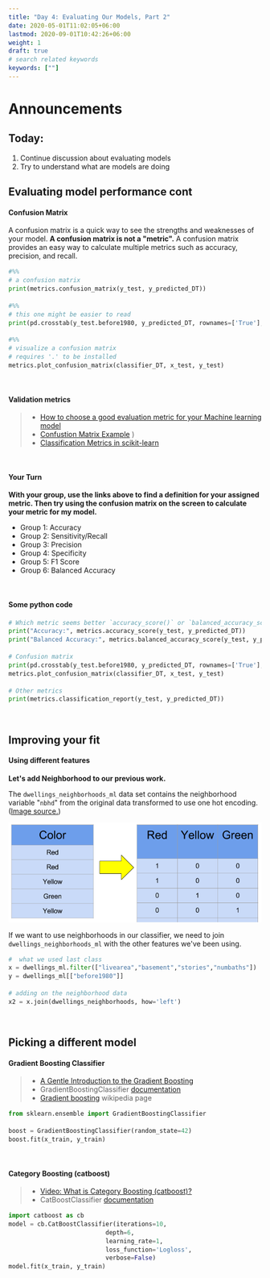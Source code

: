 ```yaml
---
title: "Day 4: Evaluating Our Models, Part 2"
date: 2020-05-01T11:02:05+06:00
lastmod: 2020-09-01T10:42:26+06:00
weight: 1
draft: true
# search related keywords
keywords: [""]
---
```


# Announcements

## Today:

1. Continue discussion about evaluating models
2. Try to understand what are models are doing

## Evaluating model performance cont

#### Confusion Matrix

A confusion matrix is a quick way to see the strengths and weaknesses of your model. __A confusion matrix is not a "metric".__ A confusion matrix provides an easy way to calculate multiple metrics such as accuracy, precision, and recall.

```python
#%%
# a confusion matrix
print(metrics.confusion_matrix(y_test, y_predicted_DT))

#%%
# this one might be easier to read
print(pd.crosstab(y_test.before1980, y_predicted_DT, rownames=['True'], colnames=['Predicted'], margins=True))

#%%
# visualize a confusion matrix
# requires '.' to be installed
metrics.plot_confusion_matrix(classifier_DT, x_test, y_test)
```

<br>

#### Validation metrics

> - [How to choose a good evaluation metric for your Machine learning model](https://ranvir.xyz/blog/how-to-evaluate-your-machine-learning-model-like-a-pro-metrics/)  
> - [Confustion Matrix Example](https://www.dataschool.io/simple-guide-to-confusion-matrix-terminology/)
)
> - [Classification Metrics in scikit-learn](https://scikit-learn.org/stable/modules/model_evaluation.html#classification-metrics)

<br>

#### Your Turn

**With your group, use the links above to find a definition for your assigned metric. Then try using the confusion matrix on the screen to calculate your metric for my model.**

- Group 1: Accuracy
- Group 2: Sensitivity/Recall 
- Group 3: Precision
- Group 4: Specificity
- Group 5: F1 Score
- Group 6: Balanced Accuracy

<br>

#### Some python code

```python
# Which metric seems better `accuracy_score()` or `balanced_accuracy_score()`? Why?
print("Accuracy:", metrics.accuracy_score(y_test, y_predicted_DT))
print("Balanced Accuracy:", metrics.balanced_accuracy_score(y_test, y_predicted_DT))

# Confusion matrix
print(pd.crosstab(y_test.before1980, y_predicted_DT, rownames=['True'], colnames=['Predicted'], margins=True))
metrics.plot_confusion_matrix(classifier_DT, x_test, y_test)

# Other metrics
print(metrics.classification_report(y_test, y_predicted_DT))
```
<!------------------
## Plotting feature importance

__What do we need from our model to create this plot?__

![](https://scikit-learn.org/dev/_images/sphx_glr_plot_permutation_importance_001.png)

[ref](https://scikit-learn.org/dev/auto_examples/inspection/plot_permutation_importance.html)
-------------------->

<br>

## Improving your fit

#### Using different features

**Let's add Neighborhood to our previous work.**

The `dwellings_neighborhoods_ml` data set contains the neighborhood variable "`nbhd`" from the original data transformed to use one hot encoding. ([Image source.](https://www.kaggle.com/dansbecker/using-categorical-data-with-one-hot-encoding))

![](mtimFxh.png)

If we want to use neighborhoods in our classifier, we need to join `dwellings_neighborhoods_ml` with the other features we've been using.

```python
#  what we used last class
x = dwellings_ml.filter(["livearea","basement","stories","numbaths"])
y = dwellings_ml[["before1980"]]

# adding on the neighborhood data
x2 = x.join(dwellings_neighborhoods, how='left')
```

<br>

## Picking a different model

#### Gradient Boosting Classifier

> - [A Gentle Introduction to the Gradient Boosting](https://machinelearningmastery.com/gentle-introduction-gradient-boosting-algorithm-machine-learning/)
> - GradientBoostingClassifier [documentation](https://scikit-learn.org/stable/modules/generated/sklearn.ensemble.GradientBoostingClassifier.html)
> - [Gradient boosting](https://en.wikipedia.org/wiki/Gradient_boosting) wikipedia page


```python
from sklearn.ensemble import GradientBoostingClassifier

boost = GradientBoostingClassifier(random_state=42)
boost.fit(x_train, y_train)
```

<br>

#### Category Boosting (catboost)

> - [Video: What is Category Boosting (catboost)?](https://www.youtube.com/embed/s8Q_orF4tcI)
> - CatBoostClassifier [documentation](https://catboost.ai/docs/concepts/python-quickstart.html#classification)


```python
import catboost as cb
model = cb.CatBoostClassifier(iterations=10,
                           depth=6,
                           learning_rate=1,
                           loss_function='Logloss',
                           verbose=False)
model.fit(x_train, y_train)
```
